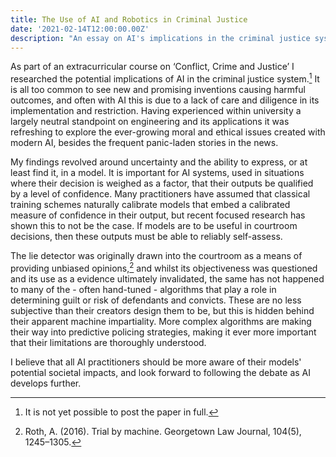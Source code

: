 ```yaml
---
title: The Use of AI and Robotics in Criminal Justice
date: '2021-02-14T12:00:00.00Z'
description: "An essay on AI's implications in the criminal justice system"
---
```


As part of an extracurricular course on ‘Conflict, Crime and Justice’ I researched the potential implications of AI in the criminal justice system.[^1]
It is all too common to see new and promising inventions causing harmful outcomes, and often with AI this is due to a lack of care and diligence in its implementation and restriction.
Having experienced within university a largely neutral standpoint on engineering and its applications it was refreshing to explore the ever-growing moral and ethical issues created with modern AI, besides the frequent panic-laden stories in the news.

My findings revolved around uncertainty and the ability to express, or at least find it, in a model.
It is important for AI systems, used in situations where their decision is weighed as a factor, that their outputs be qualified by a level of confidence.
Many practitioners have assumed that classical training schemes naturally calibrate models that embed a calibrated measure of confidence in their output, but recent focused research has shown this to not be the case. 
If models are to be useful in courtroom decisions, then these outputs must be able to reliably self-assess.

The lie detector was originally drawn into the courtroom as a means of providing unbiased opinions,[^2] and whilst its objectiveness was questioned and its use as a evidence ultimately invalidated, the same has not happened to many of the - often hand-tuned - algorithms that play a role in determining guilt or risk of defendants and convicts.
These are no less subjective than their creators design them to be, but this is hidden behind their apparent machine impartiality. 
More complex algorithms are making their way into predictive policing strategies, making it ever more important that their limitations are thoroughly understood.

I believe that all AI practitioners should be more aware of their models' potential societal impacts, and look forward to following the debate as AI develops further.

[^1]: It is not yet possible to post the paper in full.
[^2]: Roth, A. (2016). Trial by machine. Georgetown Law Journal, 104(5), 1245–1305.
